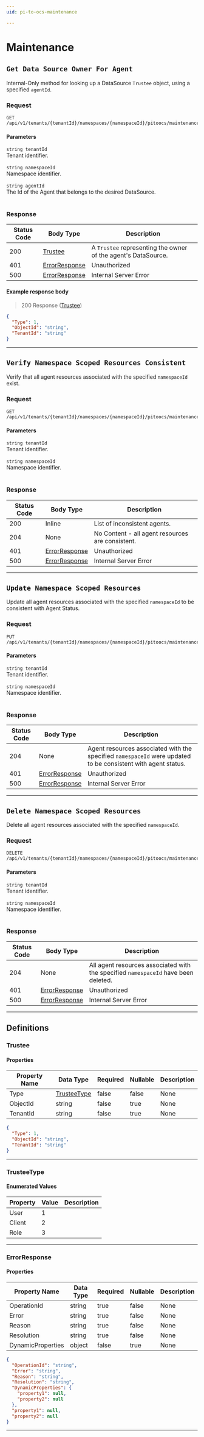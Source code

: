 ```yaml
---
uid: pi-to-ocs-maintenance

---
```


# Maintenance

## `Get Data Source Owner For Agent`

<a id="opIdMaintenance_Get Data Source Owner For Agent"></a>

Internal-Only method for looking up a DataSource `Trustee` object, using a specified `agentId`.

<h3>Request</h3>

```text 
GET /api/v1/tenants/{tenantId}/namespaces/{namespaceId}/pitoocs/maintenance/{agentId}/dataSourceOwner
```

<h4>Parameters</h4>

`string tenantId`
<br/>Tenant identifier.<br/><br/>`string namespaceId`
<br/>Namespace identifier.<br/><br/>`string agentId`
<br/>The Id of the Agent that belongs to the desired DataSource.<br/><br/>

<h3>Response</h3>

|Status Code|Body Type|Description|
|---|---|---|
|200|[Trustee](#schematrustee)|A `Trustee` representing the owner of the agent's DataSource.|
|401|[ErrorResponse](#schemaerrorresponse)|Unauthorized|
|500|[ErrorResponse](#schemaerrorresponse)|Internal Server Error|

<h4>Example response body</h4>

> 200 Response ([Trustee](#schematrustee))

```json
{
  "Type": 1,
  "ObjectId": "string",
  "TenantId": "string"
}
```

---

## `Verify Namespace Scoped Resources Consistent`

<a id="opIdMaintenance_Verify Namespace Scoped Resources Consistent"></a>

Verify that all agent resources associated with the specified `namespaceId` exist.

<h3>Request</h3>

```text 
GET /api/v1/tenants/{tenantId}/namespaces/{namespaceId}/pitoocs/maintenance/NamespaceScopedResources
```

<h4>Parameters</h4>

`string tenantId`
<br/>Tenant identifier.<br/><br/>`string namespaceId`
<br/>Namespace identifier.<br/><br/>

<h3>Response</h3>

|Status Code|Body Type|Description|
|---|---|---|
|200|Inline|List of inconsistent agents.|
|204|None|No Content - all agent resources are consistent.|
|401|[ErrorResponse](#schemaerrorresponse)|Unauthorized|
|500|[ErrorResponse](#schemaerrorresponse)|Internal Server Error|

---

## `Update Namespace Scoped Resources`

<a id="opIdMaintenance_Update Namespace Scoped Resources"></a>

Update all agent resources associated with the specified `namespaceId` to be consistent with Agent Status.

<h3>Request</h3>

```text 
PUT /api/v1/tenants/{tenantId}/namespaces/{namespaceId}/pitoocs/maintenance/NamespaceScopedResources
```

<h4>Parameters</h4>

`string tenantId`
<br/>Tenant identifier.<br/><br/>`string namespaceId`
<br/>Namespace identifier.<br/><br/>

<h3>Response</h3>

|Status Code|Body Type|Description|
|---|---|---|
|204|None|Agent resources associated with the specified `namespaceId` were updated to be consistent with agent status.|
|401|[ErrorResponse](#schemaerrorresponse)|Unauthorized|
|500|[ErrorResponse](#schemaerrorresponse)|Internal Server Error|

---

## `Delete Namespace Scoped Resources`

<a id="opIdMaintenance_Delete Namespace Scoped Resources"></a>

Delete all agent resources associated with the specified `namespaceId`.

<h3>Request</h3>

```text 
DELETE /api/v1/tenants/{tenantId}/namespaces/{namespaceId}/pitoocs/maintenance/NamespaceScopedResources
```

<h4>Parameters</h4>

`string tenantId`
<br/>Tenant identifier.<br/><br/>`string namespaceId`
<br/>Namespace identifier.<br/><br/>

<h3>Response</h3>

|Status Code|Body Type|Description|
|---|---|---|
|204|None|All agent resources associated with the specified `namespaceId` have been deleted.|
|401|[ErrorResponse](#schemaerrorresponse)|Unauthorized|
|500|[ErrorResponse](#schemaerrorresponse)|Internal Server Error|

---
## Definitions

### Trustee

<a id="schematrustee"></a>
<a id="schema_Trustee"></a>
<a id="tocStrustee"></a>
<a id="tocstrustee"></a>

<h4>Properties</h4>

|Property Name|Data Type|Required|Nullable|Description|
|---|---|---|---|---|
|Type|[TrusteeType](#schematrusteetype)|false|false|None|
|ObjectId|string|false|true|None|
|TenantId|string|false|true|None|

```json
{
  "Type": 1,
  "ObjectId": "string",
  "TenantId": "string"
}

```

---

### TrusteeType

<a id="schematrusteetype"></a>
<a id="schema_TrusteeType"></a>
<a id="tocStrusteetype"></a>
<a id="tocstrusteetype"></a>

<h4>Enumerated Values</h4>

|Property|Value|Description|
|---|---|---|
|User|1||
|Client|2||
|Role|3||

---

### ErrorResponse

<a id="schemaerrorresponse"></a>
<a id="schema_ErrorResponse"></a>
<a id="tocSerrorresponse"></a>
<a id="tocserrorresponse"></a>

<h4>Properties</h4>

|Property Name|Data Type|Required|Nullable|Description|
|---|---|---|---|---|
|OperationId|string|true|false|None|
|Error|string|true|false|None|
|Reason|string|true|false|None|
|Resolution|string|true|false|None|
|DynamicProperties|object|false|true|None|

```json
{
  "OperationId": "string",
  "Error": "string",
  "Reason": "string",
  "Resolution": "string",
  "DynamicProperties": {
    "property1": null,
    "property2": null
  },
  "property1": null,
  "property2": null
}

```

---

